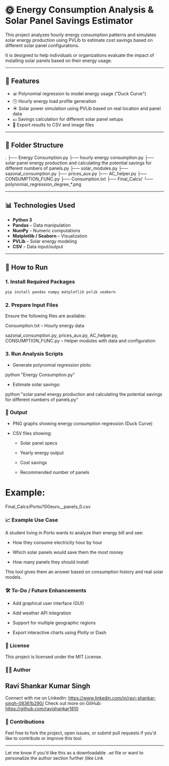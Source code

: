 # 🌞 Energy Consumption Analysis & Solar Panel Savings Estimator

This project analyzes hourly energy consumption patterns and simulates solar energy production using PVLib to estimate cost savings based on different solar panel configurations.

It is designed to help individuals or organizations evaluate the impact of installing solar panels based on their energy usage.

---

## 📌 Features

- 📊 Polynomial regression to model energy usage ("Duck Curve")
- 🕒 Hourly energy load profile generation
- ☀️ Solar power simulation using PVLib based on real location and panel data
- 💶 Savings calculation for different solar panel setups
- 📁 Export results to CSV and image files

---

## 📂 Folder Structure

.
├── Energy Consumption.py
├── hourly energy consumption.py
├── solar panel energy production and calculating the potential savings for different numbers of panels.py
├── solar_modules.py
├── sazonal_consumption.py
├── prices_aux.py
├── AC_helper.py
├── CONSUMPTION_FUNC.py
├── Consumption.txt
├── Final_Calcs/
└── polynomial_regression_degree_*.png


---

## 📊 Technologies Used

- **Python 3**
- **Pandas** – Data manipulation
- **NumPy** – Numeric computations
- **Matplotlib / Seaborn** – Visualization
- **PVLib** – Solar energy modeling
- **CSV** – Data input/output

---

## 🚀 How to Run

### 1. Install Required Packages

```bash
pip install pandas numpy matplotlib pvlib seaborn
```

### 2. Prepare Input Files

Ensure the following files are available:

Consumption.txt – Hourly energy data

sazonal_consumption.py, prices_aux.py, AC_helper.py, CONSUMPTION_FUNC.py – Helper modules with data and configuration

### 3. Run Analysis Scripts

- Generate polynomial regression plots:

python "Energy Consumption.py"

- Estimate solar savings:

python "solar panel energy production and calculating the potential savings for different numbers of panels.py"

### 📁 Output

- PNG graphs showing energy consumption regression (Duck Curve)

- CSV files showing:

   - Solar panel specs

   - Yearly energy output

   - Cost savings

   - Recommended number of panels

# Example:

Final_Calcs/Porto/100euro__panels_0.csv

### 📈 Example Use Case

A student living in Porto wants to analyze their energy bill and see:

 - How they consume electricity hour by hour

 - Which solar panels would save them the most money

 - How many panels they should install

This tool gives them an answer based on consumption history and real solar models.

### 🛠️ To-Do / Future Enhancements

- Add graphical user interface (GUI)

- Add weather API integration

- Support for multiple geographic regions

- Export interactive charts using Plotly or Dash

### 📄 License

This project is licensed under the MIT License.

### 🙋‍♂️ Author

## Ravi Shankar Kumar Singh

Connect with me on LinkedIn: https://www.linkedin.com/in/ravi-shankar-singh-08361b290/
Check out more on GitHub: https://github.com/ravishankar1810

### 🤝 Contributions

Feel free to fork the project, open issues, or submit pull requests if you'd like to contribute or improve this tool.



---

Let me know if you'd like this as a downloadable `.md` file or want to personalize the author section further (like Link
